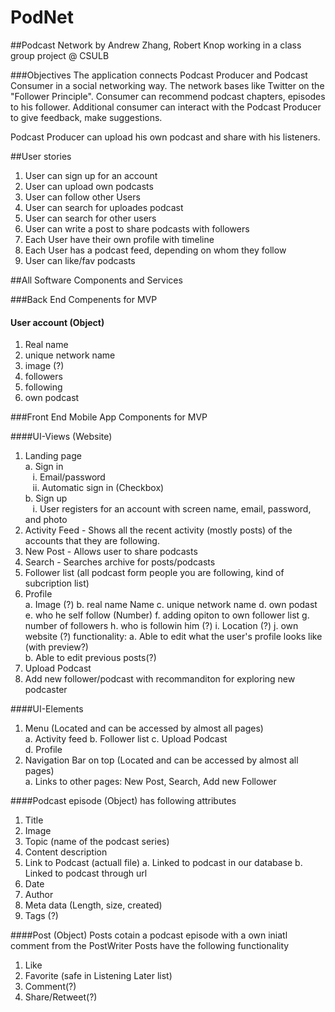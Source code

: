 # PodNet
##Podcast Network
by Andrew Zhang, Robert Knop
working in a class group project @ CSULB

###Objectives
The application connects Podcast Producer and Podcast Consumer in a social networking way.
The network bases like Twitter on the "Follower Principle". 
Consumer can recommend podcast chapters, episodes to his follower. 
Additional consumer can interact with the Podcast Producer to give feedback, make suggestions.

Podcast Producer can upload his own podcast and share with his listeners.

##User stories

1. User can sign up for an account
2. User can upload own podcasts
3. User can follow other Users
4. User can search for uploades podcast
5. User can search for other users
6. User can write a post to share podcasts with followers
7. Each User have their own profile with timeline
8. Each User has a podcast feed, depending on whom they follow
9. User can like/fav podcasts

##All Software Components and Services

###Back End Compenents for MVP

#### User account (Object)
1. Real name
2. unique network name
3. image (?)
4. followers
5. following
6. own podcast

###Front End Mobile App Components for MVP

####UI-Views (Website)
1. Landing page<br />
  a. Sign in<br />
 	&nbsp;&nbsp;&nbsp;i. Email/password<br />
  &nbsp;&nbsp;&nbsp;ii. Automatic sign in (Checkbox)<br />
  b. Sign up<br />
  &nbsp;&nbsp;&nbsp;i. User registers for an account with screen name, email, password, and photo<br />
2. Activity Feed - Shows all the recent activity (mostly posts) of the accounts that they are following.
3. New Post - Allows user to share podcasts
4. Search - Searches archive for posts/podcasts
5. Follower list (all podcast form people you are following, kind of subcription list)
6. Profile<br />
  a. Image (?)
  b. real name Name
  c. unique network name
  d. own podast
  e. who he self follow (Number)
  f. adding opiton to own follower list
  g. number of followers
  h. who is followin him (?)
  i. Location (?)
  j. own website (?)
  functionality:
  a. Able to edit what the user's profile looks like (with preview?)<br />
  b. Able to edit previous posts(?)<br />
7. Upload Podcast
8. Add new follower/podcast with recommanditon for exploring new podcaster

####UI-Elements
1. Menu (Located and can be accessed by almost all pages)<br />
  a. Activity feed
  b. Follower list
  c. Upload Podcast<br />
  d. Profile<br />
2. Navigation Bar on top (Located and can be accessed by almost all pages) <br />
  a. Links to other pages: New Post, Search, Add new Follower<br />

####Podcast episode (Object)
has following attributes

1. Title
2. Image
3. Topic (name of the podcast series)
4. Content description
5. Link to Podcast (actuall file)
  a. Linked to podcast in our database
  b. Linked to podcast through url
6. Date
7. Author
8. Meta data (Length, size, created)
9. Tags (?)

####Post (Object)
Posts cotain a podcast episode with a own iniatl comment from the PostWriter
Posts have the following functionality

1. Like
2. Favorite (safe in Listening Later list)
3. Comment(?)
4. Share/Retweet(?)
